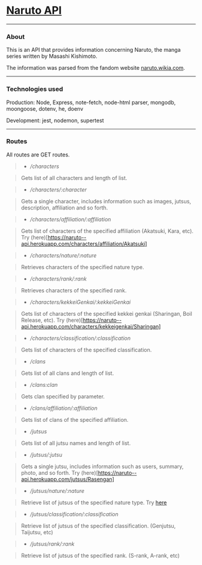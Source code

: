 # [Naruto API](https://naruto--api.herokuapp.com/)
---
### About
This is an API that provides information concerning Naruto, the manga series written by Masashi Kishimoto.

The information was parsed from the fandom website [naruto.wikia.com](https://www.naruto.wikia.com). 

---
### Technologies used

Production: Node, Express, note-fetch, node-html parser, mongodb, moongoose, dotenv, he, doenv

Development: jest, nodemon, supertest

---
### Routes

All routes are GET routes.

> * */characters*

> Gets list of all characters and length of list.

> * */characters/:character*

> Gets a single character, includes information such as images, jutsus, description, affiliation and so forth.

> * */characters/affiliation/:affiliation*

> Gets list of characters of the specified affiliation (Akatsuki, Kara, etc). Try (here)[https://naruto--api.herokuapp.com/characters/affiliation/Akatsuki]

> * */characters/nature/:nature*

> Retrieves characters of the specified nature type.

> * */characters/rank/:rank*

> Retrieves characters of the specified rank.

> * */characters/kekkeiGenkai/:kekkeiGenkai*

> Gets list of characters of the specified kekkei genkai (Sharingan, Boil Release, etc). Try (here)[https://naruto--api.herokuapp.com/characters/kekkeigenkai/Sharingan]

> * */characters/classification/:classification*

> Gets list of characters of the specified classification.

> * */clans*

> Gets list of all clans and length of list.

> * */clans:clan*

> Gets clan specified by parameter.

> * */clans/affiliation/:affiliation*

> Gets list of clans of the specified affiliation.

> * */jutsus*

> Gets list of all jutsu names and length of list.

> * */jutsus/:jutsu*

> Gets a single jutsu, includes information such as users, summary, photo, and so forth. Try (here)[https://naruto--api.herokuapp.com/jutsus/Rasengan]

> * */jutsus/nature/:nature*

> Retrieve list of jutsus of the specified nature type. Try [here](https://naruto--api.herokuapp.com/jutsus/nature/Water%20Release)

> * */jutsus/classification/:classification*

> Retrieve list of jutsus of the specified classification. (Genjutsu, Taijutsu, etc)

> * */jutsus/rank/:rank*

> Retrieve list of jutsus of the specified rank. (S-rank, A-rank, etc)
